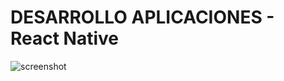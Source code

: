 # DESARROLLO APLICACIONES - React Native

![screenshot](https://github.com/pfornari/CHRND01/blob/main/desafio02.png)

